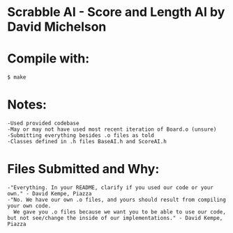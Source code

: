# Scrabble AI - Score and Length AI by David Michelson

# Compile with:
	$ make

# Notes:
	-Used provided codebase
	-May or may not have used most recent iteration of Board.o (unsure)
	-Submitting everything besides .o files as told
	-Classes defined in .h files BaseAI.h and ScoreAI.h

# Files Submitted and Why:
	-"Everything. In your README, clarify if you used our code or your own." - David Kempe, Piazza
	-"No. We have our own .o files, and yours should result from compiling your own code.
	  We gave you .o files because we want you to be able to use our code, but not see/change the inside of our implementations." - David Kempe, Piazza